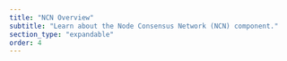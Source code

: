 ```yaml
---
title: "NCN Overview"
subtitle: "Learn about the Node Consensus Network (NCN) component."
section_type: "expandable"
order: 4
---
```


